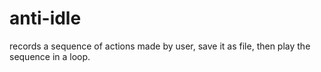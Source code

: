 # anti-idle
records a sequence of actions made by user, save it as file, then play the sequence in a loop.
